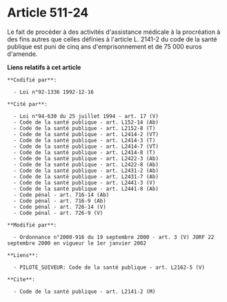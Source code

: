 # Article 511-24

Le fait de procéder à des activités d'assistance médicale à la procréation à des fins autres que celles définies à l'article
L. 2141-2 du code de la santé publique est puni de cinq ans d'emprisonnement et de 75 000 euros d'amende.

**Liens relatifs à cet article**

	**Codifié par**:

	  - Loi n°92-1336 1992-12-16

	**Cité par**:

	  - Loi n°94-630 du 25 juillet 1994 - art. 17 (V)
	  - Code de la santé publique - art. L152-14 (Ab)
	  - Code de la santé publique - art. L2152-8 (T)
	  - Code de la santé publique - art. L2414-2 (VT)
	  - Code de la santé publique - art. L2414-3 (T)
	  - Code de la santé publique - art. L2414-7 (VT)
	  - Code de la santé publique - art. L2414-8 (T)
	  - Code de la santé publique - art. L2422-3 (Ab)
	  - Code de la santé publique - art. L2422-8 (Ab)
	  - Code de la santé publique - art. L2431-2 (Ab)
	  - Code de la santé publique - art. L2431-7 (Ab)
	  - Code de la santé publique - art. L2441-3 (V)
	  - Code de la santé publique - art. L2441-8 (Ab)
	  - Code pénal - art. 716-14 (Ab)
	  - Code pénal - art. 716-9 (Ab)
	  - Code pénal - art. 726-14 (V)
	  - Code pénal - art. 726-9 (V)

	**Modifié par**:

	  - Ordonnance n°2000-916 du 19 septembre 2000 - art. 3 (V) JORF 22 septembre 2000 en vigueur le 1er janvier 2002

	**Liens**:

	  - PILOTE_SUIVEUR: Code de la santé publique - art. L2162-5 (V)

	**Cite**:

	  - Code de la santé publique - art. L2141-2 (M)
